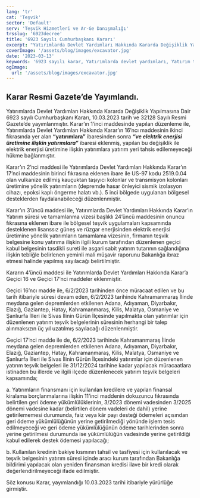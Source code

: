 ```yaml
---
lang: 'tr'
cat: 'Teşvik'
sector: 'Default'
serv: 'Teşvik Hizmetleri ve Ar-Ge Danışmalığı'
trsslug: '6923decree'
title: '6923 Sayılı Cumhurbaşkanı Kararı'
excerpt: "Yatırımlarda Devlet Yardımları Hakkında Kararda Değişiklik Yapılmasına Dair 6923 Sayılı Cumhurbaşkanı Kararı 10.03.2023 Tarihli Resmi Gazete'de Yayımlandı."
coverImage: '/assets/blog/images/excavator.jpg'
date: '2023-03-13'
keywords: '6923 sayılı karar, Yatırımlarda devlet yardımları, Yatırım teşvik'
ogImage:
  url: '/assets/blog/images/excavator.jpg'
---
```


## Karar Resmi Gazete’de Yayımlandı.

Yatırımlarda Devlet Yardımları Hakkında Kararda Değişiklik Yapılmasına Dair 6923 sayılı Cumhurbaşkanı Kararı, 10.03.2023 tarih ve 32128 Sayılı Resmi Gazete’de yayımlanmıştır. Karar’ın 1’inci maddesinde yapılan düzenleme ile, Yatırımlarda Devlet Yardımları Hakkında Karar’ın 16’ncı maddesinin ikinci fıkrasında yer alan **“yatırımlara”** ibaresinden sonra **_“ve elektrik enerjisi üretimine ilişkin yatırımlara”_** ibaresi eklenmiş, yapılan bu değişiklik ile elektrik enerjisi üretimine ilişkin yatırımlara yatırım yeri tahsis edilemeyeceği hükme bağlanmıştır.

Karar’ın 2’nci maddesi ile Yatırımlarda Devlet Yardımları Hakkında Karar’ın 17’nci maddesinin birinci fıkrasına eklenen ibare ile US-97 kodu 2519.0.04 olan vulkanize edilmiş kauçuktan taşıyıcı kolonlar ve transmisyon kolonları üretimine yönelik yatırımların (depremde hasar önleyici sismik izolasyon cihazı, epoksi kaplı öngerme halatı vb.).  5 inci bölgede uygulanan bölgesel desteklerden faydalanabileceği düzenlenmiştir.

Karar’ın 3’üncü maddesi ile, Yatırımlarda Devlet Yardımları Hakkında Karar’ın Yatırım süresi ve tamamlanma vizesi başlıklı 24’üncü maddesinin onuncu fıkrasına eklenen ibare ile bölgesel teşvik uygulamaları kapsamında desteklenen lisanssız güneş ve rüzgar enerjisinden elektrik enerjisi üretimine yönelik yatırımların tamamlama vizesinin, firmanın teşvik belgesine konu yatırıma ilişkin ilgili kurum tarafından düzenlenen geçici kabul belgesinin tasdikli sureti ile asgari sabit yatırım tutarının sağlandığına ilişkin tebliğle belirlenen yeminli mali müşavir raporunu Bakanlığa ibraz etmesi halinde yapılmış sayılacağı belirtilmiştir.

Kararın 4’üncü maddesi ile Yatırımlarda Devlet Yardımları Hakkında Karar’a Geçici 16 ve Geçici 17’nci maddeler eklenmiştir.

Geçici 16’ncı madde ile, 6/2/2023 tarihinden önce müracaat edilen ve bu tarih itibariyle süresi devam eden, 6/2/2023 tarihinde Kahramanmaraş İlinde meydana gelen depremlerden etkilenen Adana, Adıyaman, Diyarbakır, Elazığ, Gaziantep, Hatay, Kahramanmaraş, Kilis, Malatya, Osmaniye ve Şanlıurfa İlleri ile Sivas İlinin Gürün İlçesinde yapılmakta olan yatırımlar için düzenlenen yatırım teşvik belgelerinin süresinin herhangi bir talep alınmaksızın üç yıl uzatılmış sayılacağı düzenlenmiştir.

Geçici 17’nci madde ile de, 6/2/2023 tarihinde Kahramanmaraş İlinde meydana gelen depremlerden etkilenen Adana, Adıyaman, Diyarbakır, Elazığ, Gaziantep, Hatay, Kahramanmaraş, Kilis, Malatya, Osmaniye ve Şanlıurfa İlleri ile Sivas İlinin Gürün İlçesindeki yatırımlar için düzenlenen yatırım teşvik belgeleri ile 31/12/2024 tarihine kadar yapılacak müracaatlara istinaden bu illerde ve ilgili ilçede düzenlenecek yatırım teşvik belgeleri kapsamında;

a. Yatırımların finansmanı için kullanılan kredilere ve yapılan finansal kiralama borçlanmalarına ilişkin 11’inci maddenin dokuzuncu fıkrasında belirtilen geri ödeme yükümlülüklerinin, 3/2023 dönemi vadesinden 3/2025 dönemi vadesine kadar (belirtilen dönem vadeleri de dahil) yerine getirilememesi durumunda, faiz veya kâr payı desteği ödemeleri açısından geri ödeme yükümlülüğünün yerine getirilmediği yönünde işlem tesis edilmeyeceği ve geri ödeme yükümlülüğünün ödeme tarihlerinden sonra yerine getirilmesi durumunda ise yükümlülüğün vadesinde yerine getirildiği kabul edilerek destek ödemesi yapılacağı;

b. Kullanılan kredinin bakiye kısmının tahsil ve tasfiyesi için kullanılacak ve teşvik belgesinin yatırım süresi içinde aracı kurum tarafından Bakanlığa bildirimi yapılacak olan yeniden finansman kredisi ilave bir kredi olarak değerlendirilmeyeceği ifade edilmiştir.

Söz konusu Karar, yayımlandığı 10.03.2023 tarihi itibariyle yürürlüğe girmiştir.